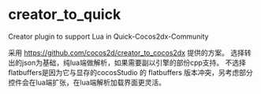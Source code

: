 # creator_to_quick
 Creator plugin to support Lua in Quick-Cocos2dx-Community

采用 https://github.com/cocos2d/creator_to_cocos2dx 提供的方案。
选择转出的json为基础，纯lua端做解析，如果需要副以引擎的部份cpp支持。
不选择flatbuffers是因为它与显存的cocosStudio 的 flatbuffers 版本冲突，另考虑部分控件会在lua端扩张，在lua端解析加载界面更灵活。

